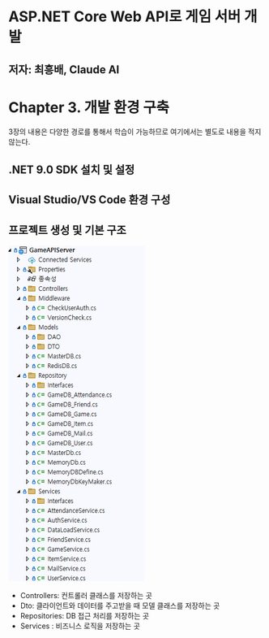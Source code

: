 # ASP.NET Core Web API로 게임 서버 개발
  
저자: 최흥배, Claude AI   
-----------------------   
  
# Chapter 3. 개발 환경 구축
3장의 내용은 다양한 경로를 통해서 학습이 가능하므로 여기에서는 별도로 내용을 적지 않는다.  
  
  
## .NET 9.0 SDK 설치 및 설정
  
## Visual Studio/VS Code 환경 구성  
  
## 프로젝트 생성 및 기본 구조  
![](./images/026.png)   

- Controllers: 컨트롤러 클래스를 저장하는 곳
- Dto: 클라이언트와 데이터를 주고받을 때 모델 클래스를 저장하는 곳
- Repositories: DB 접근 처리를 저장하는 곳
- Services : 비즈니스 로직을 저장하는 곳  
  

